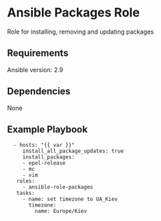 # Ansible Packages Role
Role for installing, removing and updating packages
## Requirements
Ansible version: 2.9
## Dependencies
None
## Example Playbook
```
  - hosts: "{{ var }}"
     install_all_package_updates: true
     install_packages:
     - epel-release
     - mc
     - vim
   roles:
     - ansible-role-packages
   tasks:
     - name: set timezone to UA_Kiev
       timezone:
         name: Europe/Kiev


